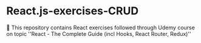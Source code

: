 # React.js-exercises-CRUD
📝 This repository contains React exercises followed through Udemy course on topic ''React - The Complete Guide (incl Hooks, React Router, Redux)''
